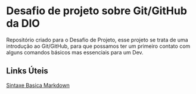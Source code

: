 # Desafio de projeto sobre Git/GitHub da DIO
Repositório criado para o Desafio de Projeto, esse projeto se trata de uma introdução ao Git/GitHub, para que possamos ter um primeiro contato com alguns comandos básicos mas essenciais para um Dev.

## Links Úteis


[Sintaxe Basica Markdown](https://www.markdownguide.org/)


